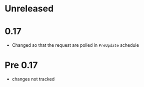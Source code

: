 # Unreleased

# 0.17
 - Changed so that the request are polled in `PreUpdate` schedule

# Pre 0.17
 - changes not tracked

